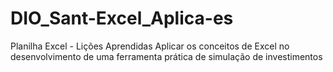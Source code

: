 # DIO_Sant-Excel_Aplica-es
Planilha Excel - Lições Aprendidas 
Aplicar os conceitos de Excel no desenvolvimento de uma ferramenta prática de simulação de investimentos
